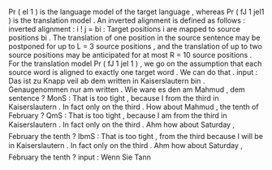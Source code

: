 Pr ( eI 1 ) is the language model of the target language , whereas Pr ( fJ 1 jeI1 ) is the translation model . 
An inverted alignment is defined as follows : inverted alignment : i ! j = bi : Target positions i are mapped to source positions bi . 
The translation of one position in the source sentence may be postponed for up to L = 3 source positions , and the translation of up to two source positions may be anticipated for at most R = 10 source positions . 
For the translation model Pr ( fJ 1 jeI 1 ) , we go on the assumption that each source word is aligned to exactly one target word . 
We can do that . input : Das ist zu Knapp veil ab dem written in Kaiserslautern bin . Genaugenommen nur am written . Wie ware es den am Mahmud , dem sentence ? MonS : That is too tight , because I from the third in Kaiserslautern . In fact only on the third . How about Mahmud , the tenth of February ? QmS : That is too tight , because I am from the third in Kaiserslautern . In fact only on the third . Ahm how about Saturday , February the tenth ? IbmS : That is too tight , from the third because I will be in Kaiserslautern . In fact only on the third . Ahm how about Saturday , February the tenth ? input : Wenn Sie Tann 